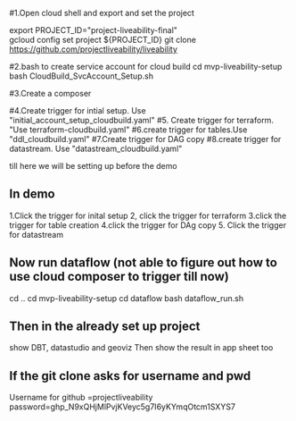#1.Open cloud shell  and export and set the project

export PROJECT_ID="project-liveability-final"   
gcloud config set project ${PROJECT_ID}
git clone https://github.com/projectliveability/liveability

#2.bash to create service account for cloud build
cd mvp-liveability-setup
bash CloudBuild_SvcAccount_Setup.sh

#3.Create a composer

#4.Create trigger for intial setup. Use "initial_account_setup_cloudbuild.yaml"
#5. Create trigger for terraform. "Use terraform-cloudbuild.yaml"
#6.create trigger for tables.Use "ddl_cloudbuild.yaml"
#7.Create trigger for DAG copy
#8.create trigger for datastream. Use "datastream_cloudbuild.yaml"

till here we will be setting up before the demo

In demo
----------
1.Click the trigger for inital setup
2, click the trigger for terraform
3.click the trigger for table creation
4.click the trigger for DAg copy
5. Click the trigger for datastream



Now run dataflow (not able to figure out how to use cloud composer to trigger till now)
--------------------
cd ..
cd mvp-liveability-setup
cd dataflow
bash dataflow_run.sh

Then in the already set up project
--------------------
show DBT, datastudio and geoviz
Then show the result in app sheet too


If the git clone asks for username and pwd
-----------------------------------------
Username for github =projectliveability
password=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




